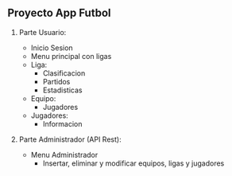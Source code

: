 ## Proyecto App Futbol

1. Parte Usuario: 
    - Inicio Sesion
    - Menu principal con ligas
    - Liga:
        - Clasificacion
        - Partidos
        - Estadisticas
    - Equipo:
        - Jugadores
    - Jugadores:
        - Informacion

2. Parte Administrador (API Rest):
    - Menu Administrador 
        - Insertar, eliminar y modificar equipos, ligas y jugadores

